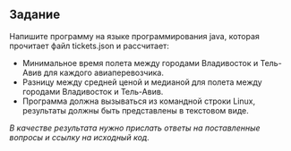 <h2>Задание</h2>
Напишите программу на языке программирования
java, которая прочитает файл tickets.json и
рассчитает:
<ul>
<li>Минимальное время полета между городами
  Владивосток и Тель-Авив для каждого
  авиаперевозчика.</li>
<li>Разницу между средней ценой и медианой для
  полета между городами Владивосток и Тель-Авив.</li>
<li>Программа должна вызываться из командной строки
  Linux, результаты должны быть представлены в
  текстовом виде.</li>
</ul>
  <p><i>В качестве результата нужно прислать ответы на
  поставленные вопросы и ссылку на исходный код.</i></p>